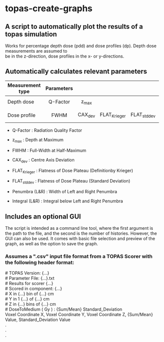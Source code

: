 # topas-create-graphs

## A script to automatically plot the results of a topas simulation

Works for percentage depth dose (pdd) and dose profiles (dp). Depth dose measurements are assumed to  
be in the z-direction, dose profiles in the x- or y-directions.  

## Automatically calculates relevant parameters

| Measurement type | Parameters |         |              |             |                |                 |
|------------------|:----------:|:-------:|:------------:|:-----------:|:--------------:|:---------------:|
|                  |            |         |              |             |                |                 |
| Depth dose       |  Q-Factor  |  z<sub>max</sub>  |              |             |                |                 |
|                  |            |         |              |             |                |                 |
| Dose profile     |    FWHM    | CAX<sub>dev</sub>  | FLAT<sub>Krieger</sub>  | FLAT<sub>stddev</sub>  | Penumbra (L&R) | Integral (L&R)  |

- Q-Factor : Radiation Quality Factor
- z<sub>max</sub> : Depth at Maximum

- FWHM : Full-Width at Half-Maximum
- CAX<sub>dev</sub> : Centre Axis Deviation
- FLAT<sub>Krieger</sub> : Flatness of Dose Plateau (Definitionby Krieger)
- FLAT<sub>stddev</sub> : Flatness of Dose Plateau (Standard Deviation)
- Penumbra (L&R) : Width of Left and Right Penumbra
- Integral (L&R) : Integral below Left and Right Penumbra

## Includes an optional GUI

The script is intended as a command line tool, where the first argument is the path to the file,
and the second is the number of histories. However, the GUI can also be used. It comes with basic
file selection and preview of the graph, as well as the option to save the graph.

### Assumes a ".csv" input file format from a TOPAS Scorer with the following header format:

\# TOPAS Version: {...}  
\# Parameter File: {...}.txt  
\# Results for scorer {...}  
\# Scored in component: {...}  
\# X in {...} bin of {...} cm  
\# Y in 1 {...} of {...} cm  
\# Z in {...} bins of {...} cm  
\# DoseToMedium ( Gy ) : {Sum/Mean}   Standard_Deviation     
Voxel Coordinate X, Voxel Coordinate Y, Voxel Coordinate Z, {Sum/Mean} Value, Standard_Deviation Value   
                 .   
                 .   
                 .   

